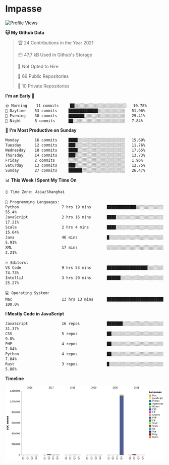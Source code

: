 # Impasse

<!--START_SECTION:waka-->
![Profile Views](http://img.shields.io/badge/Profile%20Views-1-blue)

**🐱 My Github Data** 

> 🏆 24 Contributions in the Year 2021
 > 
> 📦 47.7 kB Used in Github's Storage 
 > 
> 🚫 Not Opted to Hire
 > 
> 📜 69 Public Repositories 
 > 
> 🔑 10 Private Repositories  
 > 
**I'm an Early 🐤** 

```text
🌞 Morning    11 commits     ██░░░░░░░░░░░░░░░░░░░░░░░   10.78% 
🌆 Daytime    53 commits     █████████████░░░░░░░░░░░░   51.96% 
🌃 Evening    30 commits     ███████░░░░░░░░░░░░░░░░░░   29.41% 
🌙 Night      8 commits      ██░░░░░░░░░░░░░░░░░░░░░░░   7.84%

```
📅 **I'm Most Productive on Sunday** 

```text
Monday       16 commits     ████░░░░░░░░░░░░░░░░░░░░░   15.69% 
Tuesday      12 commits     ███░░░░░░░░░░░░░░░░░░░░░░   11.76% 
Wednesday    18 commits     ████░░░░░░░░░░░░░░░░░░░░░   17.65% 
Thursday     14 commits     ███░░░░░░░░░░░░░░░░░░░░░░   13.73% 
Friday       2 commits      ░░░░░░░░░░░░░░░░░░░░░░░░░   1.96% 
Saturday     13 commits     ███░░░░░░░░░░░░░░░░░░░░░░   12.75% 
Sunday       27 commits     ██████░░░░░░░░░░░░░░░░░░░   26.47%

```


📊 **This Week I Spent My Time On** 

```text
⌚︎ Time Zone: Asia/Shanghai

💬 Programming Languages: 
Python                   7 hrs 19 mins       █████████████░░░░░░░░░░░░   55.4% 
JavaScript               2 hrs 16 mins       ████░░░░░░░░░░░░░░░░░░░░░   17.21% 
Scala                    2 hrs 4 mins        ████░░░░░░░░░░░░░░░░░░░░░   15.64% 
Java                     46 mins             █░░░░░░░░░░░░░░░░░░░░░░░░   5.91% 
XML                      17 mins             ░░░░░░░░░░░░░░░░░░░░░░░░░   2.21%

🔥 Editors: 
VS Code                  9 hrs 53 mins       ██████████████████░░░░░░░   74.73% 
IntelliJ                 3 hrs 20 mins       ██████░░░░░░░░░░░░░░░░░░░   25.27%

💻 Operating System: 
Mac                      13 hrs 13 mins      █████████████████████████   100.0%

```

**I Mostly Code in JavaScript** 

```text
JavaScript               16 repos            ███████░░░░░░░░░░░░░░░░░░   31.37% 
CSS                      5 repos             ██░░░░░░░░░░░░░░░░░░░░░░░   9.8% 
PHP                      4 repos             ██░░░░░░░░░░░░░░░░░░░░░░░   7.84% 
Python                   4 repos             ██░░░░░░░░░░░░░░░░░░░░░░░   7.84% 
Rust                     3 repos             █░░░░░░░░░░░░░░░░░░░░░░░░   5.88%

```


**Timeline**

![Chart not found](https://raw.githubusercontent.com/impasse/impasse/master/charts/bar_graph.png) 


<!--END_SECTION:waka-->
